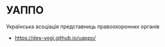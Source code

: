 # УАППО
Українська асоціація представниць правоохоронних органів

* https://des-yogi.github.io/uappo/
